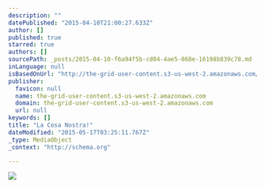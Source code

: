 ```yaml
---
description: ""
datePublished: "2015-04-10T21:00:27.633Z"
author: []
published: true
starred: true
authors: []
sourcePath: _posts/2015-04-10-f6a94f5b-cd04-4ae5-868e-16198b839c78.md
inLanguage: null
isBasedOnUrl: "http://the-grid-user-content.s3-us-west-2.amazonaws.com/3ea1bd92-25a0-4ff4-bd60-10f412035ba5.jpg"
publisher:
  favicon: null
  name: the-grid-user-content.s3-us-west-2.amazonaws.com
  domain: the-grid-user-content.s3-us-west-2.amazonaws.com
  url: null
keywords: []
title: "La Cosa Nostra!"
dateModified: "2015-05-17T03:25:11.767Z"
_type: MediaObject
_context: "http://schema.org"

---
```

![](http://the-grid-user-content.s3-us-west-2.amazonaws.com/3ea1bd92-25a0-4ff4-bd60-10f412035ba5.jpg)